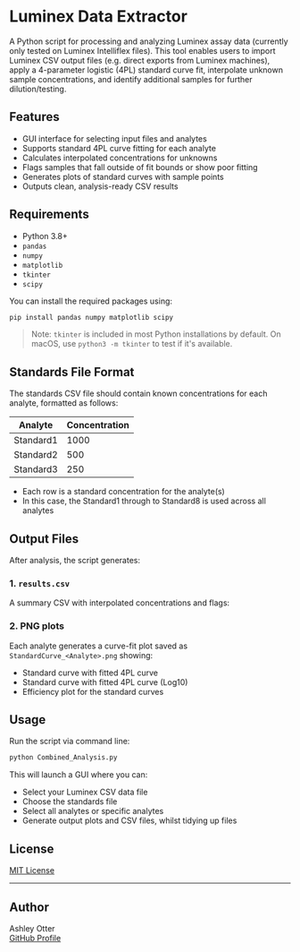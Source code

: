 
# Luminex Data Extractor

A Python script for processing and analyzing Luminex assay data (currently only tested on Luminex Intelliflex files). This tool enables users to import Luminex CSV output files (e.g. direct exports from Luminex machines), apply a 4-parameter logistic (4PL) standard curve fit, interpolate unknown sample concentrations, and identify additional samples for further dilution/testing.

## Features

- GUI interface for selecting input files and analytes
- Supports standard 4PL curve fitting for each analyte
- Calculates interpolated concentrations for unknowns
- Flags samples that fall outside of fit bounds or show poor fitting
- Generates plots of standard curves with sample points
- Outputs clean, analysis-ready CSV results

## Requirements

- Python 3.8+
- `pandas`
- `numpy`
- `matplotlib`
- `tkinter`
- `scipy`

You can install the required packages using:

```bash
pip install pandas numpy matplotlib scipy
```

> Note: `tkinter` is included in most Python installations by default. On macOS, use `python3 -m tkinter` to test if it's available.

## Standards File Format

The standards CSV file should contain known concentrations for each analyte, formatted as follows:

| Analyte    | Concentration | 
|------------|---------------|
| Standard1  | 1000          |
| Standard2  | 500           |
| Standard3  | 250           | 

- Each row is a standard concentration for the analyte(s)
- In this case, the Standard1 through to Standard8 is used across all analytes


## Output Files

After analysis, the script generates:

### 1. `results.csv`
A summary CSV with interpolated concentrations and flags:

<To insert>



### 2. PNG plots

Each analyte generates a curve-fit plot saved as `StandardCurve_<Analyte>.png` showing:
- Standard curve with fitted 4PL curve
- Standard curve with fitted 4PL curve (Log10)
- Efficiency plot for the standard curves

## Usage

Run the script via command line:

```bash
python Combined_Analysis.py
```

This will launch a GUI where you can:
- Select your Luminex CSV data file
- Choose the standards file
- Select all analytes or specific analytes
- Generate output plots and CSV files, whilst tidying up files

## License

[MIT License](LICENSE)

---

## Author

Ashley Otter  
[GitHub Profile](https://github.com/asherichia)
